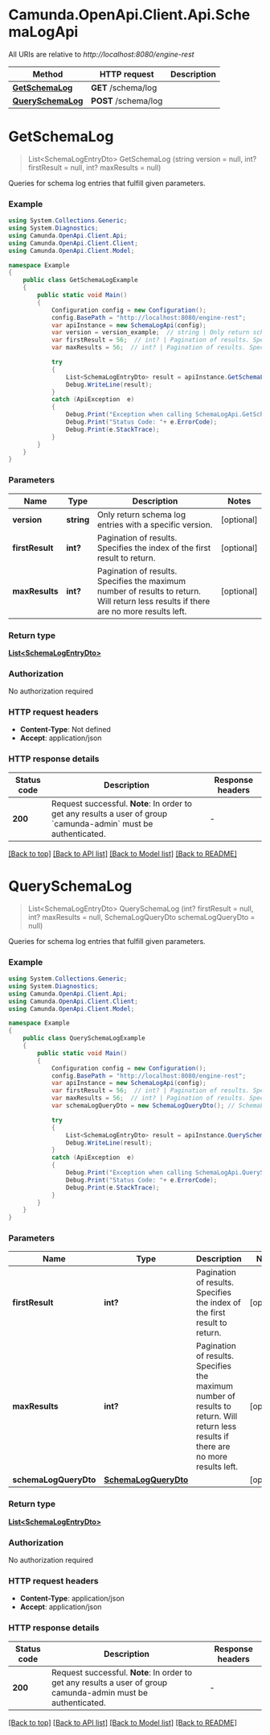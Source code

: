 # Camunda.OpenApi.Client.Api.SchemaLogApi

All URIs are relative to *http://localhost:8080/engine-rest*

Method | HTTP request | Description
------------- | ------------- | -------------
[**GetSchemaLog**](SchemaLogApi.md#getschemalog) | **GET** /schema/log | 
[**QuerySchemaLog**](SchemaLogApi.md#queryschemalog) | **POST** /schema/log | 


<a name="getschemalog"></a>
# **GetSchemaLog**
> List&lt;SchemaLogEntryDto&gt; GetSchemaLog (string version = null, int? firstResult = null, int? maxResults = null)



Queries for schema log entries that fulfill given parameters.

### Example
```csharp
using System.Collections.Generic;
using System.Diagnostics;
using Camunda.OpenApi.Client.Api;
using Camunda.OpenApi.Client.Client;
using Camunda.OpenApi.Client.Model;

namespace Example
{
    public class GetSchemaLogExample
    {
        public static void Main()
        {
            Configuration config = new Configuration();
            config.BasePath = "http://localhost:8080/engine-rest";
            var apiInstance = new SchemaLogApi(config);
            var version = version_example;  // string | Only return schema log entries with a specific version. (optional) 
            var firstResult = 56;  // int? | Pagination of results. Specifies the index of the first result to return. (optional) 
            var maxResults = 56;  // int? | Pagination of results. Specifies the maximum number of results to return. Will return less results if there are no more results left. (optional) 

            try
            {
                List<SchemaLogEntryDto> result = apiInstance.GetSchemaLog(version, firstResult, maxResults);
                Debug.WriteLine(result);
            }
            catch (ApiException  e)
            {
                Debug.Print("Exception when calling SchemaLogApi.GetSchemaLog: " + e.Message );
                Debug.Print("Status Code: "+ e.ErrorCode);
                Debug.Print(e.StackTrace);
            }
        }
    }
}
```

### Parameters

Name | Type | Description  | Notes
------------- | ------------- | ------------- | -------------
 **version** | **string**| Only return schema log entries with a specific version. | [optional] 
 **firstResult** | **int?**| Pagination of results. Specifies the index of the first result to return. | [optional] 
 **maxResults** | **int?**| Pagination of results. Specifies the maximum number of results to return. Will return less results if there are no more results left. | [optional] 

### Return type

[**List&lt;SchemaLogEntryDto&gt;**](SchemaLogEntryDto.md)

### Authorization

No authorization required

### HTTP request headers

 - **Content-Type**: Not defined
 - **Accept**: application/json

### HTTP response details
| Status code | Description | Response headers |
|-------------|-------------|------------------|
| **200** | Request successful. **Note**: In order to get any results a user of group &#x60;camunda-admin&#x60; must be authenticated. |  -  |

[[Back to top]](#) [[Back to API list]](../README.md#documentation-for-api-endpoints) [[Back to Model list]](../README.md#documentation-for-models) [[Back to README]](../README.md)

<a name="queryschemalog"></a>
# **QuerySchemaLog**
> List&lt;SchemaLogEntryDto&gt; QuerySchemaLog (int? firstResult = null, int? maxResults = null, SchemaLogQueryDto schemaLogQueryDto = null)



Queries for schema log entries that fulfill given parameters.

### Example
```csharp
using System.Collections.Generic;
using System.Diagnostics;
using Camunda.OpenApi.Client.Api;
using Camunda.OpenApi.Client.Client;
using Camunda.OpenApi.Client.Model;

namespace Example
{
    public class QuerySchemaLogExample
    {
        public static void Main()
        {
            Configuration config = new Configuration();
            config.BasePath = "http://localhost:8080/engine-rest";
            var apiInstance = new SchemaLogApi(config);
            var firstResult = 56;  // int? | Pagination of results. Specifies the index of the first result to return. (optional) 
            var maxResults = 56;  // int? | Pagination of results. Specifies the maximum number of results to return. Will return less results if there are no more results left. (optional) 
            var schemaLogQueryDto = new SchemaLogQueryDto(); // SchemaLogQueryDto |  (optional) 

            try
            {
                List<SchemaLogEntryDto> result = apiInstance.QuerySchemaLog(firstResult, maxResults, schemaLogQueryDto);
                Debug.WriteLine(result);
            }
            catch (ApiException  e)
            {
                Debug.Print("Exception when calling SchemaLogApi.QuerySchemaLog: " + e.Message );
                Debug.Print("Status Code: "+ e.ErrorCode);
                Debug.Print(e.StackTrace);
            }
        }
    }
}
```

### Parameters

Name | Type | Description  | Notes
------------- | ------------- | ------------- | -------------
 **firstResult** | **int?**| Pagination of results. Specifies the index of the first result to return. | [optional] 
 **maxResults** | **int?**| Pagination of results. Specifies the maximum number of results to return. Will return less results if there are no more results left. | [optional] 
 **schemaLogQueryDto** | [**SchemaLogQueryDto**](SchemaLogQueryDto.md)|  | [optional] 

### Return type

[**List&lt;SchemaLogEntryDto&gt;**](SchemaLogEntryDto.md)

### Authorization

No authorization required

### HTTP request headers

 - **Content-Type**: application/json
 - **Accept**: application/json

### HTTP response details
| Status code | Description | Response headers |
|-------------|-------------|------------------|
| **200** | Request successful. **Note**: In order to get any results a user of group camunda-admin must be authenticated. |  -  |

[[Back to top]](#) [[Back to API list]](../README.md#documentation-for-api-endpoints) [[Back to Model list]](../README.md#documentation-for-models) [[Back to README]](../README.md)

